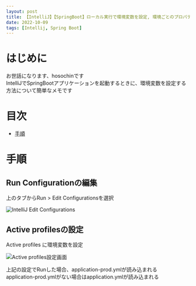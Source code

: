 ```yaml
---
layout: post
title: 【IntelliJ】【SpringBoot】ローカル実行で環境変数を設定, 環境ごとのプロパティファイルを読み込む
date: 2022-10-09
tags: [Intellij, Spring Boot]
---
```


# はじめに

お世話になります、hosochinです  
IntelliJでSpringBootアプリケーションを起動するときに、環境変数を設定する方法について簡単なメモです

# 目次

- [手順](#手順)

# 手順

## Run Configurationの編集

上のタブからRun > Edit Configurationsを選択

<img src="{{ '/assets/images/2022_10_09_1_1.png' | relative_url }}" alt="IntelliJ Edit Configurations" class="img-large">

## Active profilesの設定

Active profiles に環境変数を設定

<img src="{{ '/assets/images/2022_10_09_1_2.png' | relative_url }}" alt="Active profiles設定画面" class="img-large">

上記の設定でRunした場合、application-prod.ymlが読み込まれる  
application-prod.ymlがない場合はapplication.ymlが読み込まれる
